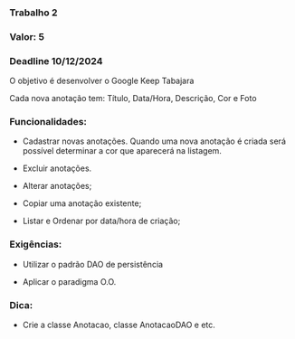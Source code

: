### Trabalho 2

### Valor: 5
### Deadline 10/12/2024
O objetivo é desenvolver o Google Keep Tabajara

Cada nova anotação tem: Título, Data/Hora, Descrição, Cor e Foto

### Funcionalidades:

* Cadastrar novas anotações. Quando uma nova anotação é criada será possível determinar a cor que aparecerá na listagem.

* Excluir anotações.

* Alterar anotações;

* Copiar uma anotação existente;

* Listar e Ordenar por data/hora de criação;

### Exigências:

* Utilizar o padrão DAO de persistência

* Aplicar o paradigma O.O.

### Dica:
* Crie a classe Anotacao, classe AnotacaoDAO e etc.

